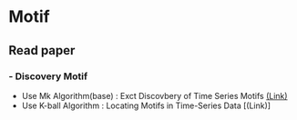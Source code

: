 # Motif
## Read paper
### - Discovery Motif
- Use Mk Algorithm(base) : Exct Discovbery of Time Series Motifs [(Link)](http://alumni.cs.ucr.edu/~mueen/pdf/EM.pdf)
- Use K-ball Algorithm : Locating Motifs in Time-Series Data [(Link)]
